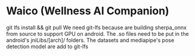 # Waico (Wellness AI Companion)

git lfs install && git pull <this repo url>
We need git-lfs because are building sherpa_onnx from source to support GPU on android. The .so files need to be put in the android's jniLibs/[arch]/ folders.
The datasets and mediapipe's pose detection model are add to git-lfs
